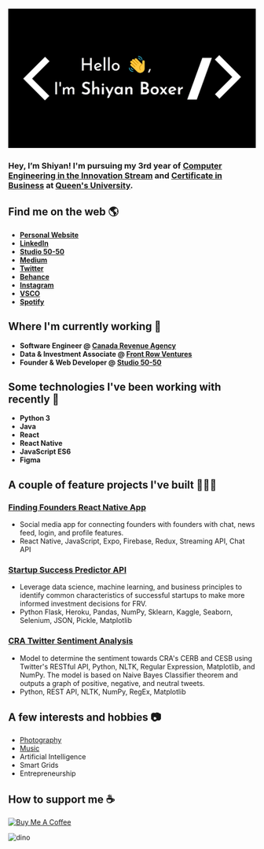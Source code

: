 ![Shiyan Boxer](https://github.com/shiyanboxer/shiyanboxer/blob/master/heading.jpg)

### Hey, I’m Shiyan! I'm pursuing my 3rd year of [Computer Engineering in the Innovation Stream](https://www.ece.queensu.ca/undergraduate/ECEi.html) and [Certificate in Business](https://smith.queensu.ca/academic_programs/certificate-in-business/index.php) at [Queen's University](https://www.queensu.ca/). 

## Find me on the web 🌎
- **[Personal Website](https://shiyanboxer.netlify.app/)**
- **[LinkedIn](https://www.linkedin.com/in/shiyanboxer/)**
- **[Studio 50-50](https://studio50-50.com/)**
- **[Medium](https://medium.com/@shiyan.boxer)**
- **[Twitter](https://twitter.com/shiyan_boxer)**
- **[Behance](https://www.behance.net/shiyanboxer)**
- **[Instagram](https://www.instagram.com/shiyan.boxer/)**
- **[VSCO](https://vsco.co/shiyanboxer/gallery)**
- **[Spotify](https://open.spotify.com/user/shiyanboxer?si=sO5Ie0B5T4qNGMyngonkEg)**

## Where I'm currently working 💼
- **Software Engineer @ [Canada Revenue Agency](https://www.canada.ca/en/revenue-agency.html)**
- **Data & Investment Associate @ [Front Row Ventures](https://frontrow.ventures/)**
- **Founder & Web Developer @ [Studio 50-50](https://studio50-50.com/)**

## Some technologies I've been working with recently 🤖
- **Python 3**
- **Java**
- **React**
- **React Native**
- **JavaScript ES6**
- **Figma**

## A couple of feature projects I've built 👩🏻‍💻
### [Finding Founders React Native App](https://github.com/shiyanboxer/Finding-Founders-React-Native-Social-Media-App)
- Social media app for connecting founders with founders with chat, news feed, login, and profile features.
- React Native, JavaScript, Expo, Firebase, Redux, Streaming API, Chat API

### [Startup Success Predictor API](https://github.com/shiyanboxer/Startup-Success-Predictor-API)
- Leverage data science, machine learning, and business principles to identify common characteristics of successful startups to make more informed investment decisions for FRV.
- Python Flask, Heroku, Pandas, NumPy, Sklearn, Kaggle, Seaborn, Selenium, JSON, Pickle, Matplotlib

### [CRA Twitter Sentiment Analysis](https://github.com/shiyanboxer/CRA-Twitter-Sentiment-Analysis)
- Model to determine the sentiment towards CRA's CERB and CESB using Twitter's RESTful API, Python, NLTK, Regular Expression, Matplotlib, and NumPy. The model is based on Naive Bayes Classifier theorem and outputs a graph of positive, negative, and neutral tweets.
- Python, REST API, NLTK, NumPy, RegEx, Matplotlib

## A few interests and hobbies 📷
- [Photography](https://vsco.co/shiyanboxer/gallery)
- [Music](https://open.spotify.com/user/shiyanboxer?si=sO5Ie0B5T4qNGMyngonkEg)
- Artificial Intelligence
- Smart Grids
- Entrepreneurship

## How to support me ☕
<a href="https://www.buymeacoffee.com/shiyanboxer" target="_blank"><img src="https://cdn.buymeacoffee.com/buttons/default-orange.png" alt="Buy Me A Coffee" height="41" width="174"></a>

![dino](https://github.com/saadeghi/saadeghi/blob/master/dino.gif)

